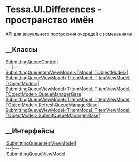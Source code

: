# Tessa.UI.Differences - пространство имён
API для визуального построения очередей с изменениями.
##  __Классы
[SubmittingQueueControl](T_Tessa_UI_Differences_SubmittingQueueControl.htm)|  
---|---  
[SubmittingQueueItemViewModel<TModel,
TObjectModel>](T_Tessa_UI_Differences_SubmittingQueueItemViewModel_2.htm)|  
[SubmittingQueueViewModel<TItemModel, TItemViewModel,
TObjectModel>](T_Tessa_UI_Differences_SubmittingQueueViewModel_3.htm)|  
[SubmittingQueueViewModel<TItemModel, TItemViewModel,
TObjectModel>.QueueManagerBase](T_Tessa_UI_Differences_SubmittingQueueViewModel_3_QueueManagerBase.htm)|  
[SubmittingQueueViewModel<TItemModel, TItemViewModel,
TObjectModel>.RefreshQueueManagerBase](T_Tessa_UI_Differences_SubmittingQueueViewModel_3_RefreshQueueManagerBase.htm)|  
[SubmittingQueueViewModel<TItemModel, TItemViewModel,
TObjectModel>.SubmitQueueManangerBase](T_Tessa_UI_Differences_SubmittingQueueViewModel_3_SubmitQueueManangerBase.htm)|  
## __Интерфейсы
[ISubmittingQueueItemViewModel](T_Tessa_UI_Differences_ISubmittingQueueItemViewModel.htm)|  
---|---  
[ISubmittingQueueViewModel](T_Tessa_UI_Differences_ISubmittingQueueViewModel.htm)|
